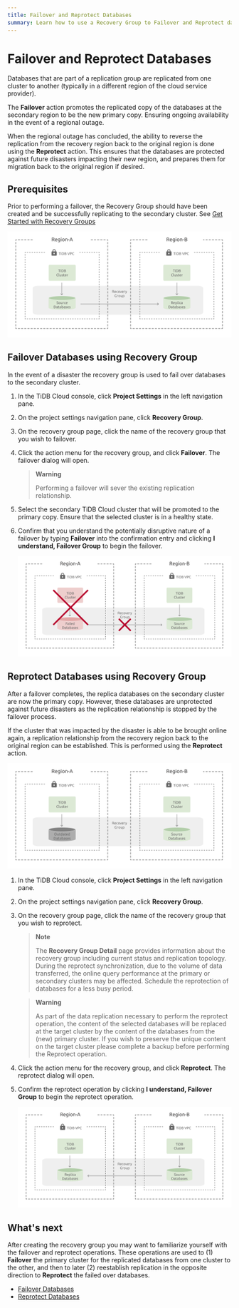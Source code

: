 ```yaml
---
title: Failover and Reprotect Databases
summary: Learn how to use a Recovery Group to Failover and Reprotect databases between TiDB Cloud clusters
---
```


# Failover and Reprotect Databases

Databases that are part of a replication group are replicated from one cluster to another (typically in a different region of the cloud service provider).

The **Failover** action promotes the replicated copy of the databases at the secondary region to be the new primary copy. Ensuring ongoing availability in the event of a regional outage.

When the regional outage has concluded, the ability to reverse the replication from the recovery region back to the original region is done using the **Reprotect** action. This ensures that the databases are protected against future disasters impacting their new region, and prepares them for migration back to the original region if desired.

## Prerequisites

Prior to performing a failover, the Recovery Group should have been created and be successfully replicating to the secondary cluster. See [Get Started with Recovery Groups](/tidb-cloud/recovery-group-get-started.md)

![Protected Recovery Group](/media/tidb-cloud/recovery-group/recovery-group-protected.png)

## Failover Databases using Recovery Group

In the event of a disaster the recovery group is used to fail over databases to the secondary cluster.

1. In the TiDB Cloud console, click **Project Settings** in the left navigation pane.

2. On the project settings navigation pane, click **Recovery Group**.

3. On the recovery group page, click the name of the recovery group that you wish to failover.

4. Click the action menu for the recovery group, and click **Failover**. The failover dialog will open.

    > **Warning**
    >
    > Performing a failover will sever the existing replication relationship.

5. Select the secondary TiDB Cloud cluster that will be promoted to the primary copy. Ensure that the selected cluster is in a healthy state.

6. Confirm that you understand the potentially disruptive nature of a failover by typing **Failover** into the confirmation entry and clicking **I understand, Failover Group** to begin the failover.

    ![Fail Over Recovery Group](/media/tidb-cloud/recovery-group/recovery-group-failover.png)

## Reprotect Databases using Recovery Group

After a failover completes, the replica databases on the secondary cluster are now the primary copy. However, these databases are unprotected against future disasters as the replication relationship is stopped by the failover process.

If the cluster that was impacted by the disaster is able to be brought online again, a replication relationship from the recovery region back to the original region can be established. This is performed using the **Reprotect** action.

![Unprotected Recovery Group](/media/tidb-cloud/recovery-group/recovery-group-unprotected.png)

1. In the TiDB Cloud console, click **Project Settings** in the left navigation pane.

2. On the project settings navigation pane, click **Recovery Group**.

3. On the recovery group page, click the name of the recovery group that you wish to reprotect.

    > **Note**
    >
    > The **Recovery Group Detail** page provides information about the recovery group including current status and replication topology.
    > During the reprotect synchronization, due to the volume of data transferred, the online query performance at the primary or secondary clusters may be affected. Schedule the reprotection of databases for a less busy period.

    > **Warning**
    > 
    > As part of the data replication necessary to perform the reprotect operation, the content of the selected databases will be replaced at the target cluster by the content of the databases from the (new) primary cluster. If you wish to preserve the unique content on the target cluster please complete a backup before performing the Reprotect operation.

4. Click the action menu for the recovery group, and click **Reprotect**. The reprotect dialog will open.

5. Confirm the reprotect operation by clicking **I understand, Failover Group** to begin the reprotect operation.

    ![Reprotect Recovery Group](/media/tidb-cloud/recovery-group/recovery-group-reprotected.png)

## What's next

After creating the recovery group you may want to familiarize yourself with the failover and reprotect operations. These operations are used to (1) **Failover** the primary cluster for the replicated databases from one cluster to the other, and then to later (2) reestablish replication in the opposite direction to **Reprotect** the failed over databases.

- [Failover Databases](/tidb-cloud/recovery-group-failover.md)
- [Reprotect Databases](/tidb-cloud/recovery-group-reprotect.md)

